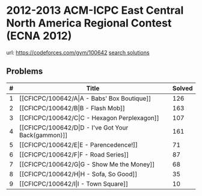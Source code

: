 # 2012-2013 ACM-ICPC East Central North America Regional Contest (ECNA 2012)

url: https://codeforces.com/gym/100642
[search solutions](https://www.google.com/search?q=Solution+OR+題解+2012-2013+ACM-ICPC+East+Central+North+America+Regional+Contest+(ECNA+2012))

## Problems

| # | Title | Solved |
| --- | --- | --- |
|1|[[CFICPC/100642/A\|A - Babs' Box Boutique]]|126|
|2|[[CFICPC/100642/B\|B - Flash Mob]]|163|
|3|[[CFICPC/100642/C\|C - Hexagon Perplexagon]]|107|
|4|[[CFICPC/100642/D\|D - I've Got Your Back(gammon)]]|161|
|5|[[CFICPC/100642/E\|E - Parencedence!]]|71|
|6|[[CFICPC/100642/F\|F - Road Series]]|87|
|7|[[CFICPC/100642/G\|G - Show Me the Money]]|68|
|8|[[CFICPC/100642/H\|H - Sofa, So Good]]|35|
|9|[[CFICPC/100642/I\|I - Town Square]]|10|
